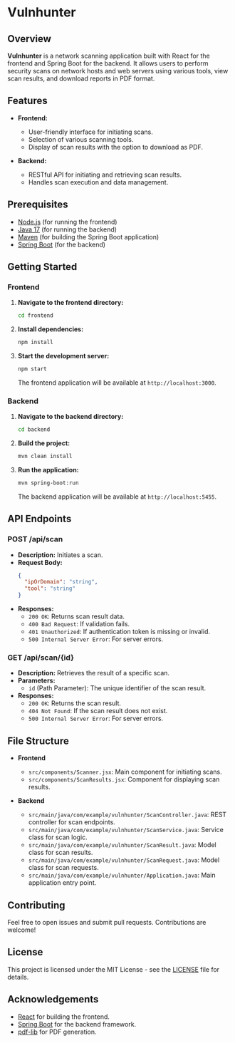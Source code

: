 # Vulnhunter

## Overview

**Vulnhunter** is a network scanning application built with React for the frontend and Spring Boot for the backend. It allows users to perform security scans on network hosts and web servers using various tools, view scan results, and download reports in PDF format.

## Features

- **Frontend:**
  - User-friendly interface for initiating scans.
  - Selection of various scanning tools.
  - Display of scan results with the option to download as PDF.

- **Backend:**
  - RESTful API for initiating and retrieving scan results.
  - Handles scan execution and data management.

## Prerequisites

- [Node.js](https://nodejs.org/) (for running the frontend)
- [Java 17](https://www.oracle.com/java/technologies/javase-jdk17-downloads.html) (for running the backend)
- [Maven](https://maven.apache.org/) (for building the Spring Boot application)
- [Spring Boot](https://spring.io/projects/spring-boot) (for the backend)

## Getting Started

### Frontend

1. **Navigate to the frontend directory:**

    ```bash
    cd frontend
    ```

2. **Install dependencies:**

    ```bash
    npm install
    ```

3. **Start the development server:**

    ```bash
    npm start
    ```

   The frontend application will be available at `http://localhost:3000`.

### Backend

1. **Navigate to the backend directory:**

    ```bash
    cd backend
    ```

2. **Build the project:**

    ```bash
    mvn clean install
    ```

3. **Run the application:**

    ```bash
    mvn spring-boot:run
    ```

   The backend application will be available at `http://localhost:5455`.

## API Endpoints

### POST /api/scan

- **Description:** Initiates a scan.
- **Request Body:**
    ```json
    {
      "ipOrDomain": "string",
      "tool": "string"
    }
    ```
- **Responses:**
  - `200 OK`: Returns scan result data.
  - `400 Bad Request`: If validation fails.
  - `401 Unauthorized`: If authentication token is missing or invalid.
  - `500 Internal Server Error`: For server errors.

### GET /api/scan/{id}

- **Description:** Retrieves the result of a specific scan.
- **Parameters:**
  - `id` (Path Parameter): The unique identifier of the scan result.
- **Responses:**
  - `200 OK`: Returns the scan result.
  - `404 Not Found`: If the scan result does not exist.
  - `500 Internal Server Error`: For server errors.

## File Structure

- **Frontend**
  - `src/components/Scanner.jsx`: Main component for initiating scans.
  - `src/components/ScanResults.jsx`: Component for displaying scan results.

- **Backend**
  - `src/main/java/com/example/vulnhunter/ScanController.java`: REST controller for scan endpoints.
  - `src/main/java/com/example/vulnhunter/ScanService.java`: Service class for scan logic.
  - `src/main/java/com/example/vulnhunter/ScanResult.java`: Model class for scan results.
  - `src/main/java/com/example/vulnhunter/ScanRequest.java`: Model class for scan requests.
  - `src/main/java/com/example/vulnhunter/Application.java`: Main application entry point.

## Contributing

Feel free to open issues and submit pull requests. Contributions are welcome!

## License

This project is licensed under the MIT License - see the [LICENSE](LICENSE) file for details.

## Acknowledgements

- [React](https://reactjs.org/) for building the frontend.
- [Spring Boot](https://spring.io/projects/spring-boot) for the backend framework.
- [pdf-lib](https://pdf-lib.js.org/) for PDF generation.

